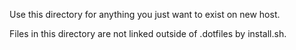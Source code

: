 Use this directory for anything you just want to exist on new host.

Files in this directory are not linked outside of .dotfiles by install.sh.
